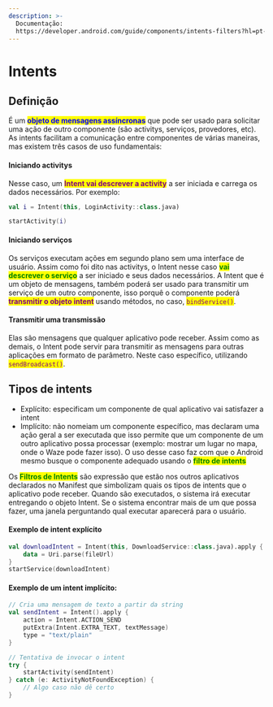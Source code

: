 ```yaml
---
description: >-
  Documentação:
  https://developer.android.com/guide/components/intents-filters?hl=pt-br#kotlin
---
```


# Intents

## Definição

É um <mark style="color:blue;">**objeto de mensagens assíncronas**</mark> que pode ser usado para solicitar uma ação de outro componente (são activitys, serviços, provedores, etc). As intents facilitam a comunicação entre componentes de várias maneiras, mas existem três casos de uso fundamentais:

#### Iniciando activitys

Nesse caso, um <mark style="color:purple;">**Intent vai descrever a activity**</mark> a ser iniciada e carrega os dados necessários. Por exemplo:

```kotlin
val i = Intent(this, LoginActivity::class.java)

startActivity(i)
```

#### Iniciando serviços

Os serviços executam ações em segundo plano sem uma interface de usuário. Assim como foi dito nas activitys, o Intent nesse caso <mark style="color:green;">**vai descrever o serviço**</mark> a ser iniciado e seus dados necessários. A Intent que é um objeto de mensagens, também poderá ser usado para transmitir um serviço de um outro componente, isso porquê o componente poderá <mark style="color:purple;">**transmitir o objeto intent**</mark> usando métodos, no caso, <mark style="color:purple;">`bindService()`</mark>.

#### Transmitir uma transmissão

Elas são mensagens que qualquer aplicativo pode receber. Assim como as demais, o Intent pode servir para transmitir as mensagens para outras aplicações em formato de parâmetro. Neste caso específico, utilizando <mark style="color:purple;">`sendBroadcast()`</mark>.



## Tipos de intents

* Explícito: especificam um componente de qual aplicativo vai satisfazer a intent
* Implícito: não nomeiam um componente específico, mas declaram uma ação geral a ser executada que isso permite que um componente de um outro aplicativo possa processar (exemplo: mostrar um lugar no mapa, onde o Waze pode fazer isso). O uso desse caso faz com que o Android mesmo busque o componente adequado usando o <mark style="color:green;">**filtro de intents**</mark>

Os <mark style="color:green;">**Filtros de Intents**</mark> são expressão que estão nos outros aplicativos declarados no Manifest que simbolizam quais os tipos de intents que o aplicativo pode receber. Quando são executados, o sistema irá executar entregando o objeto Intent. Se o sistema encontrar mais de um que possa fazer, uma janela perguntando qual executar aparecerá para o usuário.

#### Exemplo de intent explícito

```kotlin
val downloadIntent = Intent(this, DownloadService::class.java).apply {
    data = Uri.parse(fileUrl)
}
startService(downloadIntent)
```

#### Exemplo de um intent implícito:

```kotlin
// Cria uma mensagem de texto a partir da string
val sendIntent = Intent().apply {
    action = Intent.ACTION_SEND
    putExtra(Intent.EXTRA_TEXT, textMessage)
    type = "text/plain"
}

// Tentativa de invocar o intent
try {
    startActivity(sendIntent)
} catch (e: ActivityNotFoundException) {
    // Algo caso não dê certo
}
```
